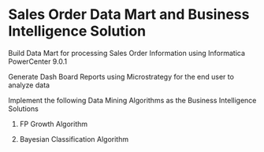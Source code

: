# Sales Order Data Mart and Business Intelligence Solution

Build Data Mart for processing Sales Order Information using Informatica PowerCenter 9.0.1

Generate Dash Board Reports using Microstrategy for the end user to analyze data

Implement the following Data Mining Algorithms as the Business Intelligence Solutions

1. FP Growth Algorithm

2. Bayesian Classification Algorithm 

